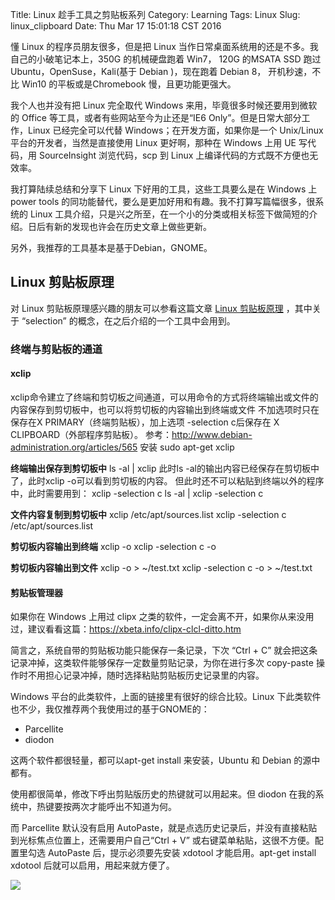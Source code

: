 Title: Linux 趁手工具之剪贴板系列
Category: Learning
Tags: Linux
Slug: linux_clipboard
Date: Thu Mar 17 15:01:18 CST 2016

懂 Linux 的程序员朋友很多，但是把 Linux 当作日常桌面系统用的还是不多。我自己的小破笔记本上，350G 的机械硬盘跑着 Win7， 120G 的MSATA SSD 跑过Ubuntu，OpenSuse，Kali(基于 Debian )，现在跑着  Debian 8， 开机秒速，不比 Win10 的平板或是Chromebook 慢，且更功能更强大。

我个人也并没有把 Linux 完全取代 Windows 来用，毕竟很多时候还要用到微软的 Office 等工具，或者有些网站至今为止还是“IE6 Only”。但是日常大部分工作，Linux 已经完全可以代替 Windows；在开发方面，如果你是一个 Unix/Linux 平台的开发者，当然是直接使用 Linux 更好啊，那种在 Windows 上用 UE 写代码，用 SourceInsight 浏览代码，scp 到 Linux 上编译代码的方式既不方便也无效率。

我打算陆续总结和分享下 Linux 下好用的工具，这些工具要么是在 Windows 上 power tools 的同功能替代，要么是更加好用和有趣。我不打算写篇幅很多，很系统的 Linux 工具介绍，只是兴之所至，在一个小的分类或相关标签下做简短的介绍。日后有新的发现也许会在历史文章上做些更新。

另外，我推荐的工具基本是基于Debian，GNOME。

## Linux 剪贴板原理
对 Linux 剪贴板原理感兴趣的朋友可以参看这篇文章 [Linux 剪贴板原理](http://blog.51cto.com/laokaddk/945304) ，其中关于 “selection” 的概念，在之后介绍的一个工具中会用到。

### 终端与剪贴板的通道

#### xclip

xclip命令建立了终端和剪切板之间通道，可以用命令的方式将终端输出或文件的内容保存到剪切板中，也可以将剪切板的内容输出到终端或文件
不加选项时只在保存在X PRIMARY（终端剪贴板），加上选项 -selection c后保存在 X CLIPBOARD（外部程序剪贴板）。
参考：http://www.debian-administration.org/articles/565
安装 sudo apt-get xclip

__终端输出保存到剪切板中__
ls -al | xclip
此时ls -al的输出内容已经保存在剪切板中了，此时xclip -o可以看到剪切板的内容。
但此时还不可以粘贴到终端以外的程序中，此时需要用到： xclip -selection c
ls -al | xclip -selection c

__文件内容复制到剪切板中__
xclip /etc/apt/sources.list
xclip -selection c /etc/apt/sources.list

__剪切板内容输出到终端__
xclip -o
xclip -selection c -o

__剪切板内容输出到文件__
xclip -o > ~/test.txt
xclip -selection c -o > ~/test.txt

#### 剪贴板管理器

如果你在 Windows 上用过 clipx 之类的软件，一定会离不开，如果你从来没用过，建议看看这篇：https://xbeta.info/clipx-clcl-ditto.htm

简言之，系统自带的剪贴板功能只能保存一条记录，下次 “Ctrl + C” 就会把这条记录冲掉，这类软件能够保存一定数量剪贴记录，为你在进行多次 copy-paste 操作时不用担心记录冲掉，随时选择粘贴剪贴板历史记录里的内容。

Windows 平台的此类软件，上面的链接里有很好的综合比较。Linux 下此类软件也不少，我仅推荐两个我使用过的基于GNOME的：

- Parcellite
- diodon

这两个软件都很轻量，都可以apt-get install 来安装，Ubuntu 和 Debian 的源中都有。

使用都很简单，修改下呼出剪贴版历史的热键就可以用起来。但 diodon 在我的系统中，热键要按两次才能呼出不知道为何。

而 Parcellite 默认没有启用 AutoPaste，就是点选历史记录后，并没有直接粘贴到光标焦点位置上，还需要用户自己“Ctrl + V” 或右键菜单粘贴，这很不方便。配置里勾选 AutoPaste 后，提示必须要先安装 xdotool 才能启用。apt-get install xdotool 后就可以启用，用起来就方便了。

![](http://oc3b8hnrg.bkt.clouddn.com/2016-03-17-221500-%E7%9A%84%E5%B1%8F%E5%B9%95%E6%88%AA%E5%9B%BE.png)
